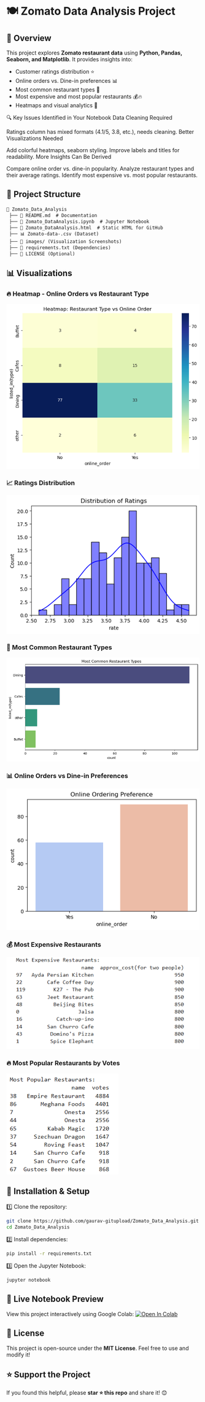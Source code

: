 # 🍽️ Zomato Data Analysis Project

## 📌 Overview
This project explores **Zomato restaurant data** using **Python, Pandas, Seaborn, and Matplotlib**. It provides insights into:
- Customer ratings distribution ⭐
- Online orders vs. Dine-in preferences 📊
- Most common restaurant types 🏢
- Most expensive and most popular restaurants 💰🔥
- Heatmaps and visual analytics 🎨

🔍 Key Issues Identified in Your Notebook
Data Cleaning Required

Ratings column has mixed formats (4.1/5, 3.8, etc.), needs cleaning.
Better Visualizations Needed

Add colorful heatmaps, seaborn styling.
Improve labels and titles for readability.
More Insights Can Be Derived

Compare online order vs. dine-in popularity.
Analyze restaurant types and their average ratings.
Identify most expensive vs. most popular restaurants.

## 📂 Project Structure
```
📂 Zomato_Data_Analysis
 ├── 📜 README.md  # Documentation
 ├── 📜 Zomato_DataAnalysis.ipynb  # Jupyter Notebook
 ├── 📜 Zomato_DataAnalysis.html  # Static HTML for GitHub
 ├── 📊 Zomato-data-.csv (Dataset)
 ├── 📂 images/ (Visualization Screenshots)
 ├── 📜 requirements.txt (Dependencies)
 ├── 📜 LICENSE (Optional)
```

## 📊 Visualizations
### 🔥 Heatmap - Online Orders vs Restaurant Type
![Heatmap](images/heatmap.png)

### 📈 Ratings Distribution
![Histogram](images/histogram.png)

### 🏢 Most Common Restaurant Types
![Common Restaurant Types](images/restaurant_types.png)

### 📊 Online Orders vs Dine-in Preferences
![Online Orders](images/online_orders.png)

### 💰 Most Expensive Restaurants
![Expensive Restaurants](images/expensive_restaurants.png)

### 🔥 Most Popular Restaurants by Votes
![Popular Restaurants](images/popular_restaurants.png)

## 🚀 Installation & Setup
1️⃣ Clone the repository:
```bash
git clone https://github.com/gaurav-gitupload/Zomato_Data_Analysis.git
cd Zomato_Data_Analysis
```

2️⃣ Install dependencies:
```bash
pip install -r requirements.txt
```

3️⃣ Open the Jupyter Notebook:
```bash
jupyter notebook
```

## 🔗 Live Notebook Preview
View this project interactively using Google Colab:
[![Open In Colab](https://colab.research.google.com/assets/colab-badge.svg)](https://colab.research.google.com/github/gaurav-gitupload/Zomato_Data_Analysis/blob/main/Zomato_DataAnalysis.ipynb)

## 📜 License
This project is open-source under the **MIT License**. Feel free to use and modify it!

## ⭐ Support the Project
If you found this helpful, please **star ⭐ this repo** and share it! 😊


